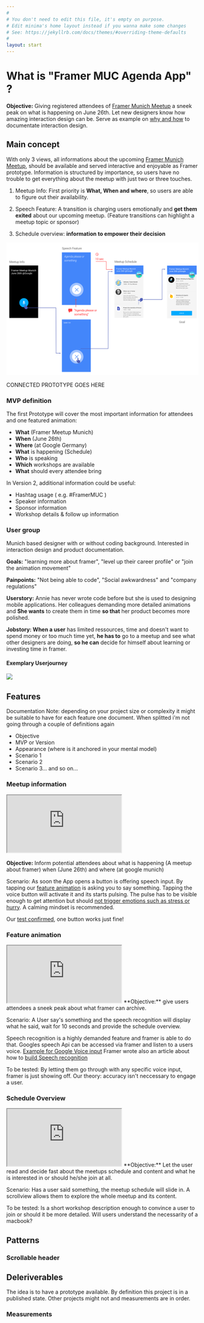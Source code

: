 ```yaml
---
#
# You don't need to edit this file, it's empty on purpose.
# Edit minima's home layout instead if you wanna make some changes
# See: https://jekyllrb.com/docs/themes/#overriding-theme-defaults
#
layout: start
---
```


# What is "Framer MUC Agenda App" ?
**Objective:** Giving registered attendees of [Framer Munich Meetup](https://www.meetup.com/de-DE/meetup-group-framerjs-munich/) a sneek peak on what is happening on June 26th. Let new designers know how amazing interaction design can be. Serve as example on [why and how](why/) to documentate interaction design.

## Main concept

With only 3 views, all informations about the upcoming [Framer Munich Meetup](https://www.meetup.com/de-DE/meetup-group-framerjs-munich/), should be available and served interactive and enjoyable as Framer prototype. Information is structured by importance, so users have no trouble to get everything about the meetup with just two or three touches. 

1. Meetup Info: First priority is **What, When and where**, so users are able to figure out their availability. 

2. Speech Feature: A transition is charging users emotionally and **get them exited** about our upcoming meetup. (Feature transitions can highlight a meetup topic or sponsor)

3. Schedule overview: **information to empower their decision**

<img src="materials/framer-app-flow.png" class="imgfit"/> 


CONNECTED PROTOTYPE GOES HERE

### MVP definition
The first Prototype will cover the most important information for attendees and one featured animation:

* **What** (Framer Meetup Munich)
* **When** (June 26th)
* **Where** (at Google Germany)
* **What** is happening (Schedule)
* **Who** is speaking
* **Which** workshops are available
* **What** should every attendee bring

In Version 2, additional information could be useful:

* Hashtag usage ( e.g. #FramerMUC )
* Speaker information
* Sponsor information
* Workshop details & follow up information


### User group

Munich based designer with or without coding background. Interested in interaction design and product documentation. 

**Goals:** "learning more about framer", "level up their career profile" or "join the animation movement"

**Painpoints:** "Not being able to code", "Social awkwardness" and "company regulations"

**Userstory:** Annie has never wrote code before but she is used to designing mobile applications. Her colleagues demanding more detailed animations and **She wants** to create them in time **so that** her product becomes more polished.

**Jobstory: When a user** has limited ressources, time and doesn't want to spend money or too much time yet, **he has to** go to a meetup and see what other designers are doing, **so he can** decide for himself about learning or investing time in framer.


#### Exemplary Userjourney

<img src="https://marieschweiz.github.io/ixd-documentation/materials/Userjourney-01.png" class="imgfit"/> 



## Features

Documentation Note: depending on your project size or complexity it might be suitable to have for each feature one document. When splitted i'm not going through a couple of definitions again

* Objective
* MVP or Version
* Appearance (where is it anchored in your mental model)
* Scenario 1
* Scenario 2
* Scenario 3... and so on...

### Meetup information

<iframe class="prototype-right" src="https://framer.cloud/Sickv"></iframe>

**Objective:** Inform potential attendees about what is happening (A meetup about framer) when (June 26th) and where (at google munich)

Scenario: As soon the App opens a button is offering speech input. By tapping our [feature animation](#feature-animation) is asking you to say something. Tapping the voice button will activate it and its starts pulsing. The pulse has to be visible enough to get attention but should [not trigger emotions such as stress or hurry](https://marieschweiz.github.io/ixd-documentation/misc/2017/06/13/thefirsttest.html#1-framer-meetup-information). A calming mindset is recommended.

Our [test confirmed](https://marieschweiz.github.io/ixd-documentation/misc/2017/06/13/thefirsttest.html#1-framer-meetup-information), one button works just fine!


### Feature animation

<iframe class="prototype-right" src="https://framer.cloud/QElto"></iframe>
**Objective:** give users attendees a sneek peak about what framer can archive.

Scenario: A User say's something and the speech recognition will display what he said, wait for 10 seconds and provide the schedule overview.

Speech recognition is a highly demanded feature and framer is able to do that. Googles speech Api can be accessed via framer and listen to a users voice. [Example for Google Voice input](https://github.com/baiIey/framer-speech-api) Framer wrote also an article about how to [build Speech recognition](https://blog.framer.com/prototyping-speech-recognition-in-framer-js-9cbbbd01757)

To be tested: By letting them go through with any specific voice input, framer is just showing off. Our theory: accuracy isn't neccessary to engage a user.


### Schedule Overview

<iframe class="prototype-right" src="https://framer.cloud/EXpCI"></iframe>
**Objective:** Let the user read and decide fast about the meetups schedule and content and what he is interested in or should he/she join at all.

Scenario: Has a user said something, the meetup schedule will slide in. A scrollview allows them to explore the whole meetup and its content.

To be tested: Is a short workshop description enough to convince a user to join or should it be more detailed. Will users understand the necessarity of a macbook?


## Patterns

### Scrollable header



## Deleriverables

The idea is to have a prototype available. By definition this project is in a published state. Other projects might not and measurements are in order.

### Measurements

